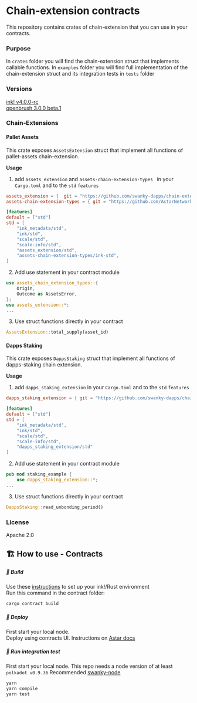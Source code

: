# Chain-extension contracts
This repository contains crates of chain-extension that you can use in your contracts.

### Purpose
In `crates` folder you will find the chain-extension struct that implements callable functions.
In `examples` folder you will find full implementation of the chain-extension struct and its integration tests in `tests` folder

### Versions
[ink! v4.0.0-rc](https://github.com/paritytech/ink/releases/tag/v4.0.0-rc)   
[openbrush 3.0.0 beta.1 ](https://github.com/727-Ventures/openbrush-contracts/tree/3.0.0-beta.1)

### Chain-Extensions

#### Pallet Assets
This crate exposes `AssetsExtension` struct that implement all functions of pallet-assets chain-extension.    

**Usage**
1. add `assets_extension` and `assets-chain-extension-types ` in your `Cargo.toml` and to the `std` `features`
```toml
assets_extension = {  git = "https://github.com/swanky-dapps/chain-extension-contracts", default-features = false }
assets-chain-extension-types = { git = "https://github.com/AstarNetwork/astar-frame", branch = "polkadot-v0.9.36", default-features = false, features = ["ink-no-std"] }

[features]
default = ["std"]
std = [
    "ink_metadata/std",
    "ink/std",
    "scale/std",
    "scale-info/std",
    "assets_extension/std",
    "assets-chain-extension-types/ink-std",
]
```

2. Add use statement in your contract module
```rust
use assets_chain_extension_types::{
    Origin,
    Outcome as AssetsError,
};
use assets_extension::*;
...
```

3. Use struct functions directly in your contract
```rust
AssetsExtension::total_supply(asset_id)
```

#### Dapps Staking
This crate exposes `DappsStaking` struct that implement all functions of dapps-staking chain extension.     

**Usage**
1. add `dapps_staking_extension` in your `Cargo.toml` and to the `std` `features`
```toml
dapps_staking_extension = { git = "https://github.com/swanky-dapps/chain-extension-contracts", default-features = false }

[features]
default = ["std"]
std = [
    "ink_metadata/std",
    "ink/std",
    "scale/std",
    "scale-info/std",
    "dapps_staking_extension/std"
]
```

2. Add use statement in your contract module
```rust
pub mod staking_example {
    use dapps_staking_extension::*;
...
```

3. Use struct functions directly in your contract
```rust
DappsStaking::read_unbonding_period()
```

### License
Apache 2.0

## 🏗️ How to use - Contracts
##### 💫 Build
Use these [instructions](https://use.ink/getting-started/setup) to set up your ink!/Rust environment    
Run this command in the contract folder:

```sh
cargo contract build
```

##### 💫 Deploy
First start your local node.  
Deploy using contracts UI. Instructions on [Astar docs](https://docs.astar.network/docs/wasm/sc-dev/polkadotjs-ui)

##### 💫 Run integration test
First start your local node. 
This repo needs a node version of at least `polkadot v0.9.36`
Recommended [swanky-node](https://github.com/AstarNetwork/swanky-node)

```sh
yarn
yarn compile
yarn test
```
